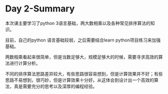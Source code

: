 # Day 2-Summary

本次课主要学习了python 3语言基础，两大数相乘以及各种常见排序算法的知识。

目前，自己的python 语言基础较弱，之后需要结合learn python项目练习来加强基础。

两数相乘看起来很简单，但是当数足够大，规模足够大的时候，需要寻求高效的算法进行计算分析。

不同的排序算法思路差异较大，有些思路很容易想到，但是计算效果并不好；有些思路不易想到，很巧妙，但是计算效果十分好。从这体会到设计出一个高效的算法，真是需要充分的思考以及深厚的编程经验。


